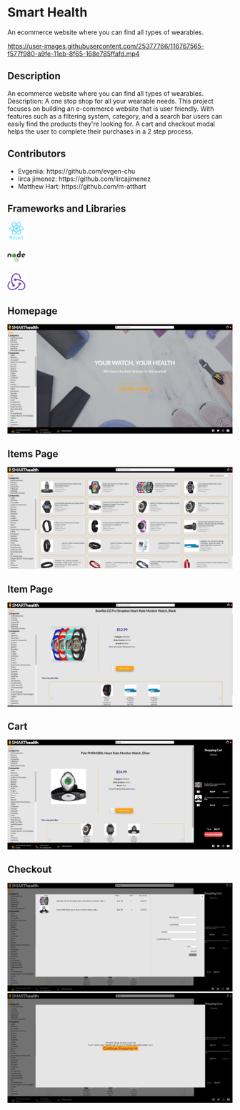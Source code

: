 # Smart Health
An ecommerce website where you can find all types of wearables. 

https://user-images.githubusercontent.com/25377766/116767565-f577f980-a9fe-11eb-8f65-168e785ffafd.mp4

## Description
An ecommerce website where you can find all types of wearables.
Description: A one stop shop for all your wearable needs. This project focuses on building an e-commerce website that is user friendly. With features such as a filtering system, category, and a search bar users can easily find the products they're looking for. A cart and checkout modal helps the user to complete their purchases in a 2 step process.

## Contributors
<ul><li>Evgeniia: https://github.com/evgen-chu</li>
<li>lirca jimenez: https://github.com/lircajimenez</li>
<li>Matthew Hart: https://github.com/m-atthart</li></ul>

## Frameworks and Libraries 

<a href="https://reactjs.org/" target="_blank"> <img src="https://raw.githubusercontent.com/devicons/devicon/master/icons/react/react-original-wordmark.svg" alt="react" width="40" height="40"/> </a>

<a href="https://nodejs.org" target="_blank"> <img src="https://raw.githubusercontent.com/devicons/devicon/master/icons/nodejs/nodejs-original-wordmark.svg" alt="nodejs" width="40" height="40"/> </a> 

 <a href="https://redux.js.org" target="_blank"> <img src="https://raw.githubusercontent.com/devicons/devicon/master/icons/redux/redux-original.svg" alt="redux" width="40" height="40"/> </a> 

## Homepage
<img src="./project-e-commerce-1/resources/e-commerce-homepage.PNG">

## Items Page
<img src="./project-e-commerce-1/resources/items.PNG">

## Item Page
<img src="./project-e-commerce-1/resources/item.PNG">

## Cart
<img src="./project-e-commerce-1/resources/cart.PNG">

## Checkout
<img src="./project-e-commerce-1/resources/checkout.PNG">
<img src="./project-e-commerce-1/resources/continueshopping.PNG">
